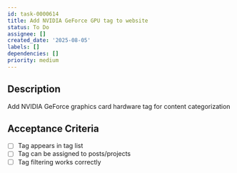 ```yaml
---
id: task-0000614
title: Add NVIDIA GeForce GPU tag to website
status: To Do
assignee: []
created_date: '2025-08-05'
labels: []
dependencies: []
priority: medium
---
```


## Description

Add NVIDIA GeForce graphics card hardware tag for content categorization

## Acceptance Criteria

- [ ] Tag appears in tag list
- [ ] Tag can be assigned to posts/projects
- [ ] Tag filtering works correctly
